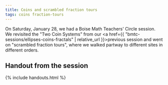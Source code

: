 ```yaml
---
title: Coins and scrambled fraction tours
tags: coins fraction-tours
---
```


On Saturday, January 28, we had a Boise Math Teachers' Circle session. We revisited the "Two Coin Systems" from our <a href={{ "bmtc-sessions/ellipses-coins-fractals" | relative_url }}>previous session</a> and went on "scrambled fraction tours", where we walked partway to different sites in different orders.

## Handout from the session

{% include handouts.html %}
